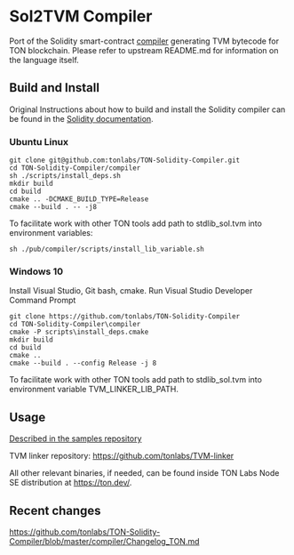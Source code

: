 # Sol2TVM Compiler

Port of the Solidity smart-contract [compiler](https://github.com/ethereum/solidity) generating TVM bytecode for TON blockchain. Please refer to upstream README.md for information on the language itself.

## Build and Install

Original Instructions about how to build and install the Solidity compiler can be found in the [Solidity documentation](https://solidity.readthedocs.io/en/latest/installing-solidity.html#building-from-source).

### Ubuntu Linux

```shell
git clone git@github.com:tonlabs/TON-Solidity-Compiler.git
cd TON-Solidity-Compiler/compiler
sh ./scripts/install_deps.sh
mkdir build
cd build
cmake .. -DCMAKE_BUILD_TYPE=Release
cmake --build . -- -j8
```

To facilitate work with other TON tools add path to stdlib_sol.tvm into environment variables:

```shell
sh ./pub/compiler/scripts/install_lib_variable.sh
```

### Windows 10

Install Visual Studio, Git bash, cmake.
Run Visual Studio Developer Command Prompt

```shell
git clone https://github.com/tonlabs/TON-Solidity-Compiler
cd TON-Solidity-Compiler\compiler
cmake -P scripts\install_deps.cmake
mkdir build
cd build
cmake ..
cmake --build . --config Release -j 8
```

To facilitate work with other TON tools add path to stdlib_sol.tvm into environment variable TVM_LINKER_LIB_PATH.

## Usage

[Described in the samples repository](https://github.com/tonlabs/samples/tree/master/solidity)

TVM linker repository: https://github.com/tonlabs/TVM-linker

All other relevant binaries, if needed, can be found inside TON Labs Node SE distribution at https://ton.dev/.

## Recent changes

https://github.com/tonlabs/TON-Solidity-Compiler/blob/master/compiler/Changelog_TON.md
